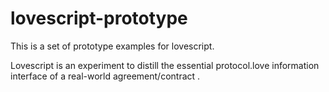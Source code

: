 # lovescript-prototype

This is a set of prototype examples for lovescript.

Lovescript is an experiment to distill the essential protocol.love information interface of a real-world agreement/contract .